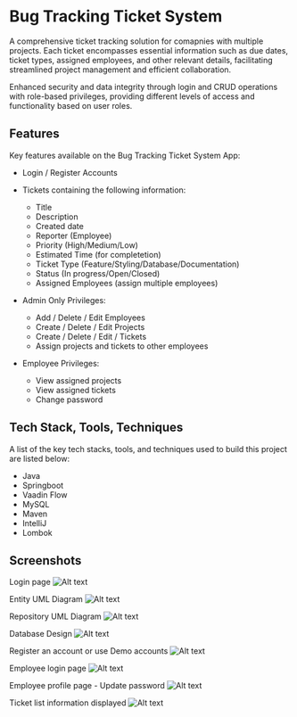 # Bug Tracking Ticket System
A comprehensive ticket tracking solution for comapnies with multiple projects. Each ticket encompasses essential information such as due dates, ticket types, assigned employees, and other relevant details, facilitating streamlined project management and efficient collaboration.

Enhanced security and data integrity through login and CRUD operations with role-based privileges, providing different levels of access and functionality based on user roles.

## Features
Key features available on the Bug Tracking Ticket System App:
- Login / Register Accounts
- Tickets containing the following information:
  - Title
  - Description
  - Created date
  - Reporter (Employee)
  - Priority (High/Medium/Low)
  - Estimated Time (for completetion)
  - Ticket Type (Feature/Styling/Database/Documentation)
  - Status (In progress/Open/Closed)
  - Assigned Employees (assign multiple employees)
  
- Admin Only Privileges:
    - Add / Delete / Edit Employees
    - Create / Delete / Edit Projects
    - Create / Delete / Edit / Tickets
    - Assign projects and tickets to other employees
- Employee Privileges:
    - View assigned projects 
    - View assigned tickets
    - Change password



## Tech Stack, Tools, Techniques
A list of the key tech stacks, tools, and techniques used to build this project are listed below:
- Java
- Springboot
- Vaadin Flow
- MySQL
- Maven
- IntelliJ
- Lombok


## Screenshots 
Login page
![Alt text](./images/BugTrackingImage1.png?raw=true )

Entity UML Diagram
![Alt text](./images/BugTrackingImage2.png?raw=true)

Repository UML Diagram
![Alt text](./images/BugTrackingImage3.png?raw=true )

Database Design
![Alt text](./images/BugTrackingImage4.png?raw=true )

Register an account or use Demo accounts
![Alt text](./images/BugTrackingImage5.png?raw=true )

Employee login page
![Alt text](./images/BugTrackingImage6.png?raw=true )

Employee profile page - Update password
![Alt text](./images/BugTrackingImage7.png?raw=true )

Ticket list information displayed
![Alt text](./images/BugTrackingImage8.png?raw=true )

